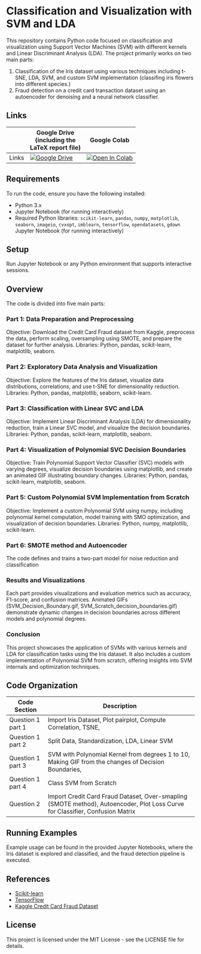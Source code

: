 # Classification and Visualization with SVM and LDA
This repository contains Python code focused on classification and visualization using Support Vector Machines (SVM) with different kernels and Linear Discriminant Analysis (LDA). The project primarily works on two main parts:

1. Classification of the Iris dataset using various techniques including t-SNE, LDA, SVM, and custom SVM implementation (classifing iris flowers into different species.)
2. Fraud detection on a credit card transaction dataset using an autoencoder for denoising and a neural network classifier.

## Links
||Google Drive <br />(including the <br /> LaTeX report file)|Google Colab|
|---|---|---|
| Links | [![Google Drive](https://img.shields.io/badge/Google%20Drive-4285F4?style=for-the-badge&logo=googledrive&logoColor=white)](https://drive.google.com/drive/folders/1iSWpBIzpoc3nQW1oToOOuWCDi3Fsg8St?usp=sharing) | [![Open In Colab](https://colab.research.google.com/assets/colab-badge.svg)](https://colab.research.google.com/drive/1BgLTugGfm8VVp9qcLZz0LbvJF7-DidIe?usp=sharing) |

## Requirements
To run the code, ensure you have the following installed:

- Python 3.x
- Jupyter Notebook (for running interactively)
- Required Python libraries: `scikit-learn`, `pandas`, `numpy`, `matplotlib`, `seaborn`, `imageio`, `cvxopt`, `imblearn`, `tensorflow`, `opendatasets`, `gdown`
Jupyter Notebook (for running interactively)

## Setup

Run Jupyter Notebook or any Python environment that supports interactive sessions.

## Overview
The code is divided into five main parts:
### Part 1: Data Preparation and Preprocessing
Objective: Download the Credit Card Fraud dataset from Kaggle, preprocess the data, perform scaling, oversampling using SMOTE, and prepare the dataset for further analysis.
Libraries: Python, pandas, scikit-learn, matplotlib, seaborn.
### Part 2: Exploratory Data Analysis and Visualization
Objective: Explore the features of the Iris dataset, visualize data distributions, correlations, and use t-SNE for dimensionality reduction.
Libraries: Python, pandas, matplotlib, seaborn, scikit-learn.
### Part 3: Classification with Linear SVC and LDA
Objective: Implement Linear Discriminant Analysis (LDA) for dimensionality reduction, train a Linear SVC model, and visualize the decision boundaries.
Libraries: Python, pandas, scikit-learn, matplotlib, seaborn.
### Part 4: Visualization of Polynomial SVC Decision Boundaries
Objective: Train Polynomial Support Vector Classifier (SVC) models with varying degrees, visualize decision boundaries using matplotlib, and create an animated GIF illustrating boundary changes.
Libraries: Python, pandas, scikit-learn, matplotlib, seaborn.
### Part 5: Custom Polynomial SVM Implementation from Scratch
Objective: Implement a custom Polynomial SVM using numpy, including polynomial kernel computation, model training with SMO optimization, and visualization of decision boundaries.
Libraries: Python, numpy, matplotlib, scikit-learn.
### Part 6: SMOTE method and Autoencoder
The code defines and trains a two-part model for noise reduction and classification
### Results and Visualizations
Each part provides visualizations and evaluation metrics such as accuracy, F1-score, and confusion matrices.
Animated GIFs (SVM_Decision_Boundary.gif, SVM_Scratch_decision_boundaries.gif) demonstrate dynamic changes in decision boundaries across different models and polynomial degrees.
### Conclusion
This project showcases the application of SVMs with various kernels and LDA for classification tasks using the Iris dataset. It also includes a custom implementation of Polynomial SVM from scratch, offering insights into SVM internals and optimization techniques.

## Code Organization

| Code Section | Description |
|---|---|
| Question 1 part 1 | Import Iris Dataset, Plot pairplot, Compute Correlation, TSNE,  |
| Question 1 part 2 | Split Data, Standardization, LDA, Linear SVM |
| Question 1 part 3 | SVM with Polynomial Kernel from degrees 1 to 10, Making GIF from the changes of Decision Boundaries,  |
| Question 1 part 4 | Class SVM from Scratch |
| Question 2 | Import Credit Card Fraud Dataset, Over-smapling (SMOTE method), Autoencoder, Plot Loss Curve for Classifier, Confusion Matrix|

## Running Examples
Example usage can be found in the provided Jupyter Notebooks, where the Iris dataset is explored and classified, and the fraud detection pipeline is executed.

## References
- [Scikit-learn](https://scikit-learn.org/)
- [TensorFlow](https://www.tensorflow.org/)
- [Kaggle Credit Card Fraud Dataset](https://www.kaggle.com/mlg-ulb/creditcardfraud)

## License

This project is licensed under the MIT License - see the LICENSE file for details.
